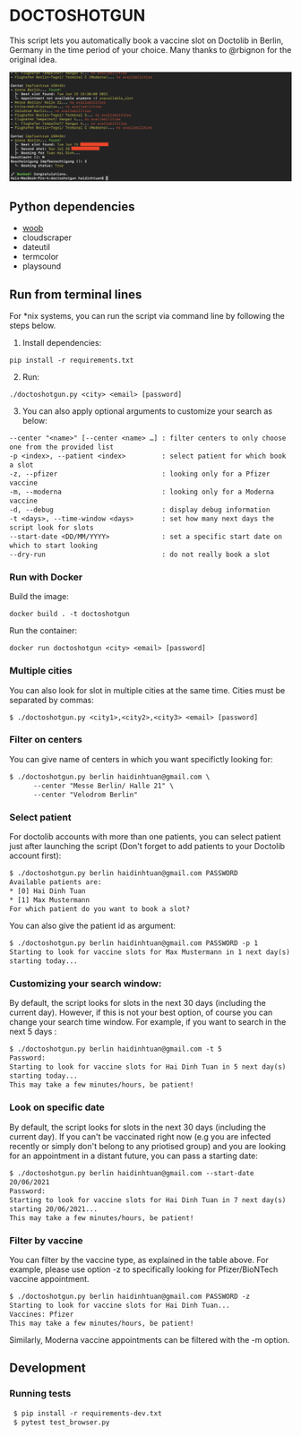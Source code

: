 # DOCTOSHOTGUN

This script lets you automatically book a vaccine slot on Doctolib in Berlin, Germany in the time period of your choice. Many thanks to @rbignon for the original idea.


<p align="center">
  <img src="https://github.com/haidinhtuan/doctoshotgun/blob/master/example.png?raw=true">
</p>

## Python dependencies

- [woob](https://woob.tech)
- cloudscraper
- dateutil
- termcolor
- playsound

## Run from terminal lines

For *nix systems, you can run the script via command line by following the steps below.

1. Install dependencies:

```
pip install -r requirements.txt
```

2. Run:

```
./doctoshotgun.py <city> <email> [password]
```

3. You can also apply optional arguments to customize your search as below:

```
--center "<name>" [--center <name> …] : filter centers to only choose one from the provided list
-p <index>, --patient <index>         : select patient for which book a slot
-z, --pfizer                          : looking only for a Pfizer vaccine
-m, --moderna                         : looking only for a Moderna vaccine
-d, --debug                           : display debug information
-t <days>, --time-window <days>       : set how many next days the script look for slots
--start-date <DD/MM/YYYY>             : set a specific start date on which to start looking
--dry-run                             : do not really book a slot
```

### Run with Docker

Build the image:

```
docker build . -t doctoshotgun
```

Run the container:

```
docker run doctoshotgun <city> <email> [password]
```

### Multiple cities

You can also look for slot in multiple cities at the same time. Cities must be separated by commas:

```
$ ./doctoshotgun.py <city1>,<city2>,<city3> <email> [password]
```

### Filter on centers

You can give name of centers in which you want specifictly looking for:

```
$ ./doctoshotgun.py berlin haidinhtuan@gmail.com \
      --center "Messe Berlin/ Halle 21" \
      --center "Velodrom Berlin"
```

### Select patient

For doctolib accounts with more than one patients, you can select patient just after launching the script (Don't forget to add patients to your Doctolib account first):

```
$ ./doctoshotgun.py berlin haidinhtuan@gmail.com PASSWORD
Available patients are:
* [0] Hai Dinh Tuan
* [1] Max Mustermann
For which patient do you want to book a slot?
```

You can also give the patient id as argument:

```
$ ./doctoshotgun.py berlin haidinhtuan@gmail.com PASSWORD -p 1
Starting to look for vaccine slots for Max Mustermann in 1 next day(s) starting today...
```

### Customizing your search window:

By default, the script looks for slots in the next 30 days (including the current day). However, if this is not your best option, of course you can change your search time window. For example, if you want to search in the next 5 days :

```
$ ./doctoshotgun.py berlin haidinhtuan@gmail.com -t 5
Password:
Starting to look for vaccine slots for Hai Dinh Tuan in 5 next day(s) starting today...
This may take a few minutes/hours, be patient!
```

### Look on specific date

By default, the script looks for slots in the next 30 days (including the current day). If you can't be vaccinated right now (e.g you are infected recently or simply don't belong to any priotised group) and you are looking for an appointment in a distant future, you can pass a starting date:

```
$ ./doctoshotgun.py berlin haidinhtuan@gmail.com --start-date 20/06/2021
Password:
Starting to look for vaccine slots for Hai Dinh Tuan in 7 next day(s) starting 20/06/2021...
This may take a few minutes/hours, be patient!
```

### Filter by vaccine

You can filter by the vaccine type, as explained in the table above. For example, please use option -z to specifically looking for Pfizer/BioNTech vaccine appointment.

```
$ ./doctoshotgun.py berlin haidinhtuan@gmail.com PASSWORD -z
Starting to look for vaccine slots for Hai Dinh Tuan...
Vaccines: Pfizer
This may take a few minutes/hours, be patient!
```

Similarly, Moderna vaccine appointments can be filtered with the -m option.

## Development

### Running tests

```
 $ pip install -r requirements-dev.txt
 $ pytest test_browser.py
```
